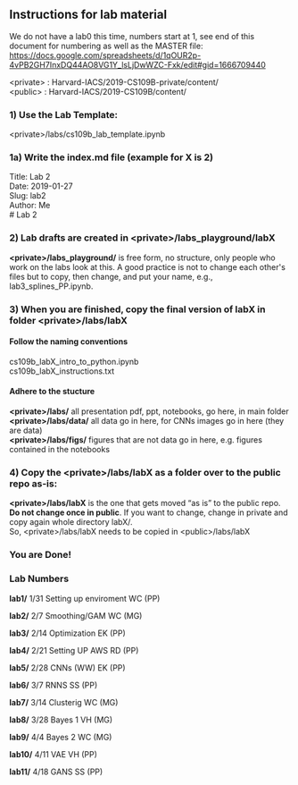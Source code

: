 ## Instructions for lab material 
We do not have a lab0 this time, numbers start at 1, see end of this document for numbering as well as the MASTER file: https://docs.google.com/spreadsheets/d/1qOUR2p-4vPB2GH7InxDQ44AO8VG1Y_lsLjDwWZC-Fxk/edit#gid=1666709440

\<private\> : Harvard-IACS/2019-CS109B-private/content/<br>
\<public\> :  Harvard-IACS/2019-CS109B/content/
  
### 1) Use the Lab Template: 
\<private\>/labs/cs109b_lab_template.ipynb

### 1a) Write the index.md file (example for X is 2)
Title: Lab 2<br>
Date: 2019-01-27<br>
Slug: lab2<br>
Author: Me<br>
\# Lab 2<br>

### 2) Lab drafts are created in \<private\>/labs_playground/labX
**\<private\>/labs_playground/** is free form, no structure, only people who work on the labs look at this. A good practice is not to change each other's files but to copy, then change, and put your name, e.g., lab3_splines_PP.ipynb.

### 3) When you are finished, copy the final version of labX in folder \<private\>/labs/labX
#### Follow the naming conventions
cs109b_labX_intro_to_python.ipynb<br>
cs109b_labX_instructions.txt<br>

#### Adhere to the stucture
**\<private\>/labs/** all presentation pdf, ppt, notebooks, go here, in main folder<br>
**\<private\>/labs/data/** all data go in here, for CNNs images go in here (they are data)<br>
**\<private\>/labs/figs/** figures that are not data go in here, e.g. figures contained in the notebooks<br>

### 4) Copy the \<private\>/labs/labX as a folder over to the public repo as-is:
**\<private\>/labs/labX** is the one that gets moved “as is” to the public repo. **Do not change once in public**. If you want to change, change in private and copy again whole directory labX/.<br>
So, \<private\>/labs/labX needs to be copied in \<public\>/labs/labX

### You are Done!

### Lab Numbers
**lab1/**
1/31
Setting up enviroment
WC (PP)

**lab2/**
2/7
Smoothing/GAM 
WC (MG)

**lab3/**
2/14
Optimization
EK (PP)

**lab4/**
2/21
Setting UP AWS
RD (PP)

**lab5/**
2/28
CNNs
(WW) EK (PP) 

**lab6/**
3/7
RNNS
SS (PP) 

**lab7/**
3/14
Clusterig 
WC (MG)

**lab8/**
3/28
Bayes 1
VH (MG)

**lab9/**
4/4
Bayes 2
WC (MG)

**lab10/**
4/11
VAE
VH (PP)

**lab11/**
4/18
GANS
SS (PP) 


